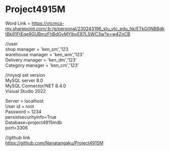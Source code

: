 # Project4915M

Word Link = https://vtcmca-my.sharepoint.com/:b:/g/personal/230243196_stu_vtc_edu_hk/ETkG0NBBdktBk91FtEqe9GUBmzFhBdGvMYIbvE87LSWC3w?e=w4ZnCB </br>

//user </br>
shop manager = 'ken_sm','123 </br>
warehouse manager = 'ken_wm','123' </br>
Delivery manager = 'ken_dm','123' </br>
Category manager = 'ken_cm','123' </br>

//mysql set version  </br>
MySQL server 8.0 </br>
MySQL Connector/NET 8.4.0 </br>
Visiual Studio 2022  </br>

Server = localhost </br>
User id = root </br>
Password = 1234 </br>
persistsecurityinfo=True </br>
Database=project4915mdb </br>
port=3306 </br>

//github link  </br>
https://github.com/Nanatangaku/Project4915M </br>
